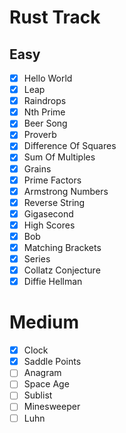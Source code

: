 # Rust Track

## Easy
- [x] Hello World
- [x] Leap
- [x] Raindrops
- [x] Nth Prime
- [x] Beer Song
- [x] Proverb
- [x] Difference Of Squares
- [x] Sum Of Multiples
- [x] Grains
- [x] Prime Factors
- [x] Armstrong Numbers
- [x] Reverse String
- [x] Gigasecond
- [x] High Scores
- [x] Bob
- [x] Matching Brackets
- [x] Series
- [x] Collatz Conjecture
- [x] Diffie Hellman

# Medium
- [x] Clock
- [x] Saddle Points
- [ ] Anagram
- [ ] Space Age
- [ ] Sublist
- [ ] Minesweeper
- [ ] Luhn
